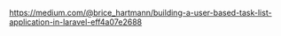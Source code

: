 https://medium.com/@brice_hartmann/building-a-user-based-task-list-application-in-laravel-eff4a07e2688
